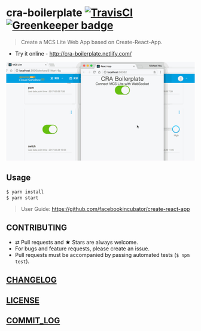 # cra-boilerplate [![TravisCI](https://travis-ci.com/MCS-Lite/cra-boilerplate.svg?token=M5W8N3UE7Z9icpshis3W&branch=master)](https://travis-ci.com/MCS-Lite/cra-boilerplate) [![Greenkeeper badge](https://badges.greenkeeper.io/MCS-Lite/cra-boilerplate.svg?token=52ec9b91a2e5f6615c7d324d0523f17ff904fd586ea3c0884063752ec925ef7a)](https://greenkeeper.io/)

> Create a MCS Lite Web App based on Create-React-App.

-   Try it online - http://cra-boilerplate.netlify.com/

![DEMO](./docs/demo.gif)

## Usage

```
$ yarn install
$ yarn start
```

> User Guide: https://github.com/facebookincubator/create-react-app

## CONTRIBUTING

* ⇄ Pull requests and ★ Stars are always welcome.
* For bugs and feature requests, please create an issue.
* Pull requests must be accompanied by passing automated tests (`$ npm test`).

## [CHANGELOG](CHANGELOG.md)
## [LICENSE](LICENSE)
## [COMMIT_LOG](COMMIT_LOG.md)

